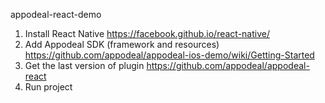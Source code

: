 appodeal-react-demo

1) Install React Native https://facebook.github.io/react-native/   
2) Add Appodeal SDK (framework and resources) https://github.com/appodeal/appodeal-ios-demo/wiki/Getting-Started   
3) Get the last version of plugin https://github.com/appodeal/appodeal-react   
4) Run project
